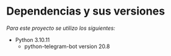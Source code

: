 # Dependencias y sus versiones
_Para este proyecto se utilizo los siguientes:_
- Python 3.10.11
  - python-telegram-bot version 20.8
